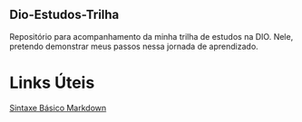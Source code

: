 ## Dio-Estudos-Trilha

Repositório para acompanhamento da minha trilha de estudos na DIO. Nele, pretendo demonstrar meus passos nessa jornada de aprendizado.


# Links Úteis
[Sintaxe Básico Markdown](https://www.markdownguide.org/basic-syntax/)
